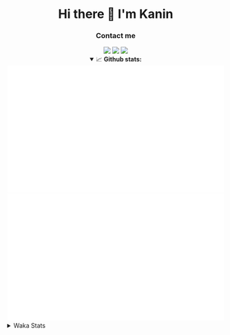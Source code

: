 <div align="center">
 <h1>Hi there 👋 I'm Kanin</h1>
 <h3>Contact me</h3>
 <a href="mailto:im@kanin.dev"><img src="https://img.shields.io/badge/gmail-%23D14836.svg?&style=for-the-badge&logo=gmail&logoColor=white"/></a>
 <a href="https://twitter.com/KaninTwt"><img src="https://img.shields.io/badge/twitter-%231DA1F2.svg?&style=for-the-badge&logo=twitter&logoColor=white"/></a>
 <a href="https://www.linkedin.com/in/KaninDev"><img src="https://img.shields.io/badge/linkedin-%230077B5.svg?&style=for-the-badge&logo=linkedin&logoColor=white"/></a>
<details open>
  <summary>📈 <b>Github stats:</b></summary>
  <img src="https://github.com/Kanin/Kanin/blob/master/scripts/GitHubStats/generated/overview.svg"/>
  <img src="https://github.com/Kanin/Kanin/blob/master/scripts/GitHubStats/generated/languages.svg"/>
</details>
</div>

<details>
 <summary>Waka Stats</summary>

<!--START_SECTION:waka-->
![Code Time](http://img.shields.io/badge/Code%20Time-2%2C504%20hrs%2048%20mins-blue)

![Profile Views](http://img.shields.io/badge/Profile%20Views-0-blue)

![Lines of code](https://img.shields.io/badge/From%20Hello%20World%20I%27ve%20Written-647.9%20thousand%20lines%20of%20code-blue)

**🐱 My GitHub Data** 

> 📦 179.2 kB Used in GitHub's Storage 
 > 
> 🏆 192 Contributions in the Year 2024
 > 
> 🚫 Not Opted to Hire
 > 
> 📜 26 Public Repositories 
 > 
> 🔑 17 Private Repositories 
 > 
**I'm an Early 🐤** 

```text
🌞 Morning                2793 commits        ███████░░░░░░░░░░░░░░░░░░   27.39 % 
🌆 Daytime                3033 commits        ███████░░░░░░░░░░░░░░░░░░   29.74 % 
🌃 Evening                2933 commits        ███████░░░░░░░░░░░░░░░░░░   28.76 % 
🌙 Night                  1440 commits        ████░░░░░░░░░░░░░░░░░░░░░   14.12 % 
```
📅 **I'm Most Productive on Monday** 

```text
Monday                   1980 commits        █████░░░░░░░░░░░░░░░░░░░░   19.41 % 
Tuesday                  1457 commits        ████░░░░░░░░░░░░░░░░░░░░░   14.29 % 
Wednesday                1015 commits        ██░░░░░░░░░░░░░░░░░░░░░░░   09.95 % 
Thursday                 1573 commits        ████░░░░░░░░░░░░░░░░░░░░░   15.42 % 
Friday                   1712 commits        ████░░░░░░░░░░░░░░░░░░░░░   16.79 % 
Saturday                 989 commits         ██░░░░░░░░░░░░░░░░░░░░░░░   09.70 % 
Sunday                   1473 commits        ████░░░░░░░░░░░░░░░░░░░░░   14.44 % 
```


📊 **This Week I Spent My Time On** 

```text
🕑︎ Time Zone: America/New_York

💬 Programming Languages: 
Python                   9 hrs 29 mins       ████████████████████████░   94.91 % 
.env file                16 mins             █░░░░░░░░░░░░░░░░░░░░░░░░   02.68 % 
YAML                     5 mins              ░░░░░░░░░░░░░░░░░░░░░░░░░   00.84 % 
virtualenv               3 mins              ░░░░░░░░░░░░░░░░░░░░░░░░░   00.64 % 
Bash                     3 mins              ░░░░░░░░░░░░░░░░░░░░░░░░░   00.54 % 

🔥 Editors: 
PyCharm                  10 hrs              █████████████████████████   100.00 % 

🐱‍💻 Projects: 
NailaDjango              8 hrs 31 mins       █████████████████████░░░░   85.31 % 
Naila.py                 52 mins             ██░░░░░░░░░░░░░░░░░░░░░░░   08.72 % 
APIServer                35 mins             █░░░░░░░░░░░░░░░░░░░░░░░░   05.97 % 

💻 Operating System: 
Windows                  10 hrs              █████████████████████████   100.00 % 
```

**I Mostly Code in Python** 

```text
Python                   32 repos            █████████████████░░░░░░░░   68.09 % 
Java                     5 repos             ███░░░░░░░░░░░░░░░░░░░░░░   10.64 % 
HTML                     3 repos             ██░░░░░░░░░░░░░░░░░░░░░░░   06.38 % 
TypeScript               2 repos             █░░░░░░░░░░░░░░░░░░░░░░░░   04.26 % 
Kotlin                   1 repo              █░░░░░░░░░░░░░░░░░░░░░░░░   02.13 % 
```



**Timeline**

![Lines of Code chart](https://raw.githubusercontent.com/Kanin/Kanin/master/assets/bar_graph.png)


 Last Updated on 19/12/2024 12:46:30 UTC
<!--END_SECTION:waka-->
</details>
